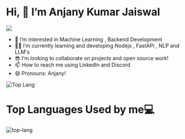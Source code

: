 # Hi, 👋 I’m Anjany Kumar Jaiswal

<a href="https://www.linkedin.com/in/anjany-kumar-jaiswal-938277262/"><img src="https://img.shields.io/badge/-LinkedIn-0072b1?&style=for-the-badge&logo=linkedin&logoColor=white"></a> 

- 🔭 I’m interested in Machine Learning , Backend Development
- 🧑‍🏭 I’m currently learning and developing Nodejs , FastAPi , NLP and LLM's
- 😎 I’m looking to collaborate on projects and open source work!
- 📫 How to reach me using Linkedln and Discord
- 😄 Pronouns: Anjany!

![Top Lang](https://github-readme-stats.vercel.app/api?username=AnjanyKumarJaiswal&theme=algolia&show_icons=true)

# Top Languages Used by me💻
![top-lang](https://github-readme-stats.vercel.app/api/top-langs?username=AnjanyKumarJaiswal&hide=jupyter%20notebook,C,Cython&theme=algolia&show_icons=true)

